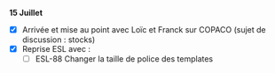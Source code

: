 **15 Juillet**
- [x] Arrivée et mise au point avec Loïc et Franck sur COPACO (sujet de discussion : stocks)
- [x] Reprise ESL avec :
    - [ ] ESL-88 Changer la taille de police des templates